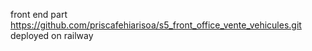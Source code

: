 front end part 
https://github.com/priscafehiarisoa/s5_front_office_vente_vehicules.git
deployed on railway 
